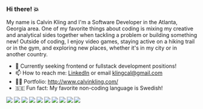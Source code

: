 ### Hi there! 💥

My name is Calvin Kling and I'm a Software Developer in the Atlanta, Georgia area. One of my favorite things about coding is mixing my creative and analytical sides together when tackling a problem or building something new! Outside of coding, I enjoy video games, staying active on a hiking trail or in the gym, and exploring new places, whether it's in my city or in another country. 

- 🔭  Currently seeking frontend or fullstack development positions!
- 📫  How to reach me: [LinkedIn](https://www.linkedin.com/in/calvin-kling-872a3a65/) or email klingcal@gmail.com
- 👨‍💻  Portfolio: http://www.calvinkling.com/
- 🇸🇪  Fun fact: My favorite non-coding language is Swedish!


<img src="https://img.shields.io/badge/Python-3776AB?style=for-the-badge&logo=python&logoColor=white" />
<img src="https://img.shields.io/badge/HTML5-E34F26?style=for-the-badge&logo=html5&logoColor=white" />
<img src="https://img.shields.io/badge/CSS-239120?&style=for-the-badge&logo=css3&logoColor=white" />
<img src="https://img.shields.io/badge/JavaScript-F7DF1E?style=for-the-badge&logo=javascript&logoColor=black" />
<img src="https://img.shields.io/badge/PostgreSQL-316192?style=for-the-badge&logo=postgresql&logoColor=white" />
<img src="https://img.shields.io/badge/Supabase-181818?style=for-the-badge&logo=supabase&logoColor=white" />
<img src="https://img.shields.io/badge/React-20232A?style=for-the-badge&logo=react&logoColor=61DAFB" />
<img src="https://img.shields.io/badge/Redux-593D88?style=for-the-badge&logo=redux&logoColor=white" />
<img src="https://img.shields.io/badge/Node.js-43853D?style=for-the-badge&logo=node-dot-js&logoColor=white" />
<img src="https://img.shields.io/badge/GitHub-100000?style=for-the-badge&logo=github&logoColor=white" />
